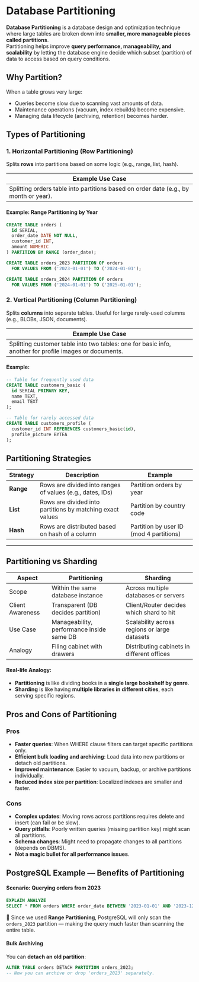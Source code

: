 
# Database Partitioning

**Database Partitioning** is a database design and optimization technique where large tables are broken down into **smaller, more manageable pieces called partitions**.  
Partitioning helps improve **query performance, manageability, and scalability** by letting the database engine decide which subset (partition) of data to access based on query conditions.

## Why Partition?
When a table grows very large:
- Queries become slow due to scanning vast amounts of data.
- Maintenance operations (vacuum, index rebuilds) become expensive.
- Managing data lifecycle (archiving, retention) becomes harder.

## Types of Partitioning

### 1. Horizontal Partitioning (Row Partitioning)
Splits **rows** into partitions based on some logic (e.g., range, list, hash).

| Example Use Case |
|------------------|
| Splitting orders table into partitions based on order date (e.g., by month or year). |

#### Example: Range Partitioning by Year
```sql
CREATE TABLE orders (
  id SERIAL,
  order_date DATE NOT NULL,
  customer_id INT,
  amount NUMERIC
) PARTITION BY RANGE (order_date);

CREATE TABLE orders_2023 PARTITION OF orders
  FOR VALUES FROM ('2023-01-01') TO ('2024-01-01');

CREATE TABLE orders_2024 PARTITION OF orders
  FOR VALUES FROM ('2024-01-01') TO ('2025-01-01');
```

### 2. Vertical Partitioning (Column Partitioning)
Splits **columns** into separate tables. Useful for large rarely-used columns (e.g., BLOBs, JSON, documents).

| Example Use Case |
|------------------|
| Splitting customer table into two tables: one for basic info, another for profile images or documents. |

#### Example:
```sql
-- Table for frequently used data
CREATE TABLE customers_basic (
  id SERIAL PRIMARY KEY,
  name TEXT,
  email TEXT
);

-- Table for rarely accessed data
CREATE TABLE customers_profile (
  customer_id INT REFERENCES customers_basic(id),
  profile_picture BYTEA
);
```

## Partitioning Strategies

| Strategy   | Description | Example |
|------------|-------------|---------|
| **Range**  | Rows are divided into ranges of values (e.g., dates, IDs) | Partition orders by year |
| **List**   | Rows are divided into partitions by matching exact values | Partition by country code |
| **Hash**   | Rows are distributed based on hash of a column | Partition by user ID (mod 4 partitions) |

---

## Partitioning vs Sharding

| Aspect        | Partitioning                          | Sharding                                     |
|---------------|---------------------------------------|----------------------------------------------|
| Scope          | Within the same database instance     | Across multiple databases or servers         |
| Client Awareness | Transparent (DB decides partition) | Client/Router decides which shard to hit     |
| Use Case       | Manageability, performance inside same DB | Scalability across regions or large datasets |
| Analogy        | Filing cabinet with drawers           | Distributing cabinets in different offices   |

#### Real-life Analogy:
- **Partitioning** is like dividing books in a **single large bookshelf by genre**.
- **Sharding** is like having **multiple libraries in different cities**, each serving specific regions.

## Pros and Cons of Partitioning

### Pros
- **Faster queries**: When WHERE clause filters can target specific partitions only.
- **Efficient bulk loading and archiving**: Load data into new partitions or detach old partitions.
- **Improved maintenance**: Easier to vacuum, backup, or archive partitions individually.
- **Reduced index size per partition**: Localized indexes are smaller and faster.

### Cons
- **Complex updates**: Moving rows across partitions requires delete and insert (can fail or be slow).
- **Query pitfalls**: Poorly written queries (missing partition key) might scan all partitions.
- **Schema changes**: Might need to propagate changes to all partitions (depends on DBMS).
- **Not a magic bullet for all performance issues**.

## PostgreSQL Example — Benefits of Partitioning

#### Scenario: Querying orders from 2023
```sql
EXPLAIN ANALYZE
SELECT * FROM orders WHERE order_date BETWEEN '2023-01-01' AND '2023-12-31';
```

📌 Since we used **Range Partitioning**, PostgreSQL will only scan the `orders_2023` partition — making the query much faster than scanning the entire table.

#### Bulk Archiving
You can **detach an old partition**:
```sql
ALTER TABLE orders DETACH PARTITION orders_2023;
-- Now you can archive or drop 'orders_2023' separately.
```